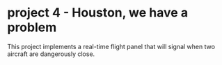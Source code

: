 # project 4 - Houston, we have a problem

This project implements a real-time flight panel that will signal when two aircraft are dangerously close.
